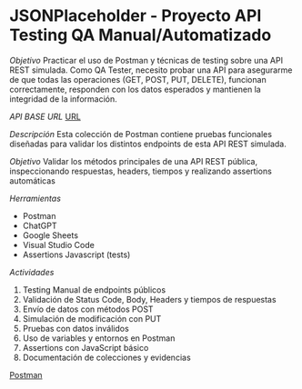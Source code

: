 # JSONPlaceholder - Proyecto API Testing QA Manual/Automatizado #

*Objetivo*
Practicar el uso de Postman y técnicas de testing sobre una API REST simulada.
Como QA Tester, necesito probar una API para asegurarme de que todas las operaciones (GET, POST, PUT, DELETE), funcionan correctamente, responden con los datos esperados y mantienen la integridad de la información.

*API BASE URL*
[URL](https://jsonplaceholder.typicode.com/)

*Descripción*
Esta colección de Postman contiene pruebas funcionales diseñadas para validar los distintos endpoints de esta API REST simulada.

*Objetivo*
Validar los métodos principales de una API REST pública, inspeccionando respuestas, headers, tiempos y realizando assertions automáticas

*Herramientas*
- Postman
- ChatGPT
- Google Sheets
- Visual Studio Code
- Assertions Javascript (tests)

*Actividades*
1. Testing Manual de endpoints públicos
2. Validación de Status Code, Body, Headers y tiempos de respuestas
3. Envío de datos con métodos POST
4. Simulación de modificación con PUT
5. Pruebas con datos inválidos
6. Uso de variables y entornos en Postman
7. Assertions con JavaScript básico
8. Documentación de colecciones y evidencias

[Postman](Imagenes/image.png)